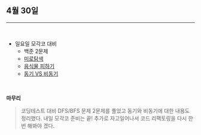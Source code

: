 ## 4월 30일

***

<br> 

* 일요일 모각코 대비 
  * 백준 2문제 
  * [미로탐색](/Algorithm/baekjoon/DFS_BFS/미로탐색.py)
  * [음식물 피하기](/Algorithm/baekjoon/DFS_BFS/음식물_피하기.py)
  * [동기 VS 비동기](https://quartz-laborer-e78.notion.site/10a40112c0474b69b1eebc6f1c4cb3d9)

<br>

__마무리__
> 코딩테스트 대비 DFS/BFS 문제 2문제를 풀었고 동기와 비동기에 대한 내용도 정리했다.
> 내일 모각코 준비는 끝! 추가로 자고일어나서 코드 리팩토링을 다시 한번 해봐야 겠다. 